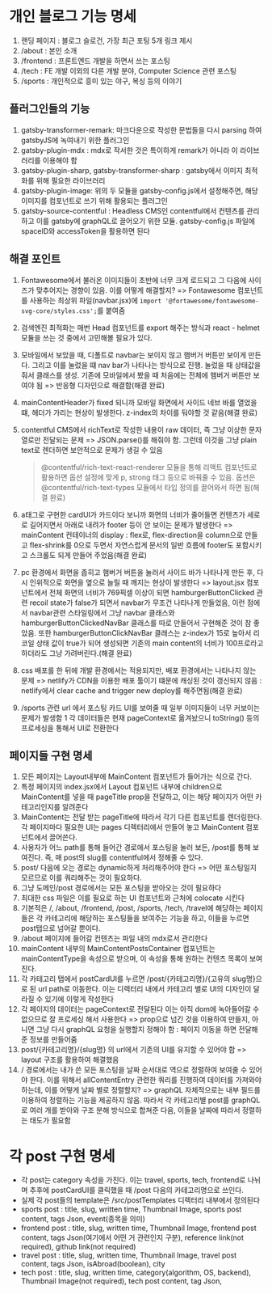 # 개인 블로그 기능 명세

1. 랜딩 페이지 : 블로그 슬로건, 가장 최근 포팅 5개 링크 제시
2. /about : 본인 소개
3. /frontend : 프론트엔드 개발을 하면서 쓰는 포스팅
4. /tech : FE 개발 이외의 다른 개발 분야, Computer Science 관련 포스팅
5. /sports : 개인적으로 흥미 있는 야구, 복싱 등의 이야기

## 플러그인들의 기능

1. gatsby-transformer-remark: 마크다운으로 작성한 문법들을 다시 parsing 하여 gatsbyJS에 녹여내기 위한 플러그인
2. gatsby-plugin-mdx : mdx로 작서한 것은 특이하게 remark가 아니라 이 라이브러리를 이용해야 함
3. gatsby-plugin-sharp, gatsby-transformer-sharp : gatsby에서 이미지 최적화를 위해 필요한 라이브러리
4. gatsby-plugin-image: 위의 두 모듈을 gatsby-config.js에서 설정해주면, 해당 이미지를 컴포넌트로 쓰기 위해 활용되는 플러그인
5. gatsby-source-contentful : Headless CMS인 contentful에서 컨텐츠를 관리하고 이를 gatsby에 graphQL로 끌어오기 위한 모듈. gatsby-config.js 파일에 spaceID와 accessToken을 활용하면 된다

## 해결 포인트

1. Fontawesome에서 불러온 이미지들이 초반에 너무 크게 로드되고 그 다음에 사이즈가 맞추어지는 경향이 있음. 이를 어떻게 해결할지? =>
   Fontawesome 컴포넌트를 사용하는 최상위 파일(navbar.jsx)에 `import '@fortawesome/fontawesome-svg-core/styles.css';`를 붙여줌

2. 검색엔진 최적화는 매번 Head 컴포넌트를 export 해주는 방식과 react - helmet 모듈을 쓰는 것 중에서 고민해볼 필요가 있다.

3. 모바일에서 보았을 때, 디폴트로 navbar는 보이지 않고 햄버거 버튼만 보이게 만든다. 그리고 이를 눌렀을 떄 nav bar가 나타나는 방식으로 진행. 눌렀을 때 상태값을 줘서 클래스를 생성. 기존에 모바일에서 봤을 때 처음에는 전체에 햄버거 버튼만 보여야 됨 => 반응형 디자인으로 해결함(해결 완료)

4. mainContentHeader가 fixed 되니까 모바일 화면에서 사이드 네브 바를 열었을 떄, 헤더가 가리는 현상이 발생한다. z-index의 차이를 둬야할 것 같음(해결 완료)

5. contentful CMS에서 richText로 작성한 내용이 raw 데이터, 즉 그냥 이상한 문자열로만 전달되는 문제 => JSON.parse()를 해줘야 함. 그런데 이것을 그냥 plain text로 렌더하면 보안적으로 문제가 생길 수 있음

   > @contentful/rich-text-react-renderer 모듈을 통해 리액트 컴포넌트로 활용하면 옵션 설정에 맞게 p, strong 태그 등으로 바꿔줄 수 있음. 옵션은 @contentful/rich-text-types 모듈에서 타입 정의를 끌어와서 하면 됨(해결 완료)

6. a태그로 구현한 cardUI가 카드이다 보니까 화면의 너비가 줄어들면 컨텐츠가 세로로 길어지면서 아래로 내려가 footer 등이 안 보이는 문제가 발생한다 => mainContent 컨테이너의 display : flex로, flex-direction을 column으로 만들고 flex-shrink를 0으로 두면서 자연스럽게 문서의 일반 흐름에 footer도 포함시키고 스크롤도 되게 만들어 주었음(해결 완료)

7. pc 환경에서 화면을 좁히고 햄버거 버튼을 눌러서 사이드 바가 나타나게 만든 후, 다시 인위적으로 화면을 옆으로 늘릴 때 깨지는 현상이 발생한다 => layout.jsx 컴포넌트에서 전체 화면의 너비가 769픽셀 이상이 되면 hamburgerButtonClicked 관련 recoil state가 false가 되면서 navbar가 무조건 나타나게 만들었음, 이런 점에서 navbar관련 스타일링에서 그냥 navbar 클래스와 hamburgerButtonClickedNavBar 클래스를 따로 만들어서 구현해준 것이 참 좋았음. 또한 hamburgerButtonClickNavBar 클래스는 z-index가 15로 높아서 리코일 상태 값이 true가 되어 생성되면 기존의 main content의 너비가 100프로라고 하더라도 그냥 가려버린다.(해결 완료)

8. css 배포를 한 뒤에 개발 환경에서는 적용되지만, 배포 환경에서는 나타나지 않는 문제 => netlify가 CDN을 이용한 배포 툴이기 떄문에 캐싱된 것이 갱신되지 않음 : netlify에서 clear cache and trigger new deploy를 해주면됨(해결 완료)
9. /sports 관련 url 에서 포스팅 카드 UI를 보여줄 때 일부 이미지들이 너무 커보이는 문제가 발생함
   1 각 데이터들은 현재 pageContext로 옮겨놨으니 toString() 등의 프로세싱을 통해서 UI로 전환한다

## 페이지들 구현 명세

1. 모든 페이지는 Layout내부에 MainContent 컴포넌트가 들어가는 식으로 간다.
2. 특정 페이지의 index.jsx에서 Layout 컴포넌트 내부에 children으로 MainContent를 넣을 때 pageTitle prop을 전달하고, 이는 해당 페이지가 어떤 카테고리인지를 알려준다
3. MainContent는 전달 받는 pageTitle에 따라서 각기 다른 컴포넌트를 렌더링한다. 각 페이지마다 필요한 UI는 pages 디렉터리에서 만들어 놓고 MainContent 컴포넌트에서 끌어쓴다.
4. 사용자가 어느 path를 통해 들어간 경로에서 포스팅을 눌러 보든, /post를 통해 보여진다. 즉, 매 post의 slug를 contentful에서 정해줄 수 있다.
5. post/ 다음에 오는 경로는 dynamic하게 처리해주어야 한다 => 어떤 포스팅일지 모르므로 이를 쿼리해주는 것이 필요하다.
6. 그냥 도메인/post 경로에서는 모든 포스팅을 받아오는 것이 필요하다
7. 최대한 css 파일은 이를 필요로 하는 UI 컴포넌트와 근처에 colocate 시킨다
8. 기본적은 /, /about, /frontend, /post, /sports, /tech, /travel에 해당하는 페이지들은 각 카테고리에 해당하는 포스팅들을 보여주는 기능을 하고, 이들을 누르면 post탭으로 넘어갈 뿐이다.
9. /about 페이지에 들어갈 컨텐츠는 파일 내의 mdx로서 관리한다
10. mainContent 내부의 MainContentPostsContainer 컴포넌트는 mainContentType을 속성으로 받으며, 이 속성을 통해 원하는 컨텐츠 목록이 보여진다.
11. 각 카테고리 탭에서 postCardUI를 누르면 /post/{카테고리명}/{고유의 slug명}으로 된 url path로 이동한다. 이는 디렉터리 내에서 카테고리 별로 UI의 디자인이 달라질 수 있기에 이렇게 작성한다
12. 각 페이지의 데이터는 pageContext로 전달된다 이는 아직 dom에 녹아들어갈 수 없으므로 잘 프로세싱 해서 사용한다 => prop으로 넘긴 것을 이용하여 만들지, 아니면 그냥 다시 graphQL 요청을 실행할지 정해야 함 : 페이지 이동을 하면 전달해준 정보를 만들어줌
13. post/{카테고리명}/{slug명} 의 url에서 기존의 UI를 유지할 수 있어야 함 => layout 구조를 활용하여 해결했음
14. / 경로에서는 내가 쓴 모든 포스팅을 날짜 순서대로 역으로 정렬하여 보여줄 수 있어야 한다. 이를 위해서 allContentEntry 관련한 쿼리를 진행하여 데이터를 가져와야 하는데, 이를 어떻게 날짜 별로 정렬할지? => graphQL 자체적으로는 내부 필드를 이용하여 정렬하는 기능을 제공하지 않음. 따라서 각 카테고리별 post를 graphQL로 여러 개를 받아와 구조 분해 방식으로 합쳐준 다음, 이들을 날짜에 따라서 정렬하는 태도가 필요함

# 각 post 구현 명세

- 각 post는 category 속성을 가진다. 이는 travel, sports, tech, frontend로 나뉘며 추후에 postCardUI를 클릭했을 때 /post 다음의 카테고리명으로 쓰인다.
- 실제 각 post들의 template은 /src/postTemplates 디렉터리 내부에서 정의된다
- sports post : title, slug, written time, Thumbnail Image, sports post content, tags Json, event(종목을 의미)
- frontend post : title, slug, written time, Thumbnail Image, frontend post content, tags Json(여기에서 어떤 거 관련인지 구분), reference link(not required), github link(not required)
- travel post : title, slug, written time, Thumbnail Image, travel post content, tags Json, isAbroad(boolean), city
- tech post : title, slug, written time, category(algorithm, OS, backend), Thumbnail Image(not required), tech post content, tag Json,
